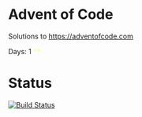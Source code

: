 # Advent of Code
Solutions to https://adventofcode.com

Days:
1 <span style="color: #ffff66">**</span>


# Status
[![Build Status](https://travis-ci.com/alefra86/adventofcode.svg?token=WPaTDBq9xzqvDqpTWnw2&branch=main)](https://travis-ci.com/alefra86/adventofcode)
